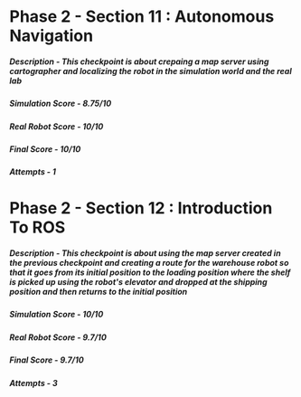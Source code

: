# Phase 2 - Section 11 : Autonomous Navigation
##### Description - This checkpoint is about crepaing a map server using cartographer and localizing the robot in the simulation world and the real lab
##### Simulation Score - 8.75/10
##### Real Robot Score - 10/10
##### Final Score - 10/10
##### Attempts - 1
# Phase 2 - Section 12 : Introduction To ROS
##### Description - This checkpoint is about using the map server created in the previous checkpoint and creating a route for the warehouse robot so that it goes from its initial position to the loading position where the shelf is picked up using the robot's elevator and dropped at the shipping position and then returns to the initial position
##### Simulation Score - 10/10
##### Real Robot Score - 9.7/10
##### Final Score - 9.7/10
##### Attempts - 3

